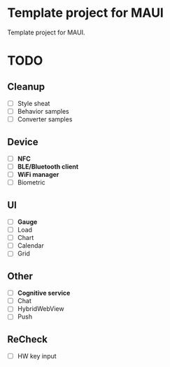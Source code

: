# Template project for MAUI

Template project for MAUI.

# TODO

## Cleanup

- [ ] Style sheat
- [ ] Behavior samples
- [ ] Converter samples

## Device

- [ ] **NFC**
- [ ] **BLE/Bluetooth client**
- [ ] **WiFi manager**
- [ ] Biometric

## UI

- [ ] **Gauge**
- [ ] Load
- [ ] Chart
- [ ] Calendar
- [ ] Grid

## Other

- [ ] **Cognitive service**
- [ ] Chat
- [ ] HybridWebView
- [ ] Push

## ReCheck

- [ ] HW key input
